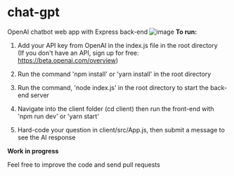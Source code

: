 # chat-gpt
OpenAI chatbot web app with Express back-end
![image](https://user-images.githubusercontent.com/44801711/211764225-86eefd13-9665-4891-aee3-6a444b66c65e.png)
<b>To run: </b><br/>

1. Add your API key from OpenAI in the index.js file in the root directory<br/>
(If you don't have an API, sign up for free: https://beta.openai.com/overview) <br/>

3. Run the command 'npm install' or 'yarn install' in the root directory<br/>

5. Run the command, 'node index.js' in the root directory to start the back-end server <br/>

7. Navigate into the client folder (cd client) then run the front-end with 'npm run dev' or 'yarn start'

9. Hard-code your question in client/src/App.js, then submit a message to see the AI response <br/>

<b>Work in progress</b> <br/>

Feel free to improve the code and send pull requests
